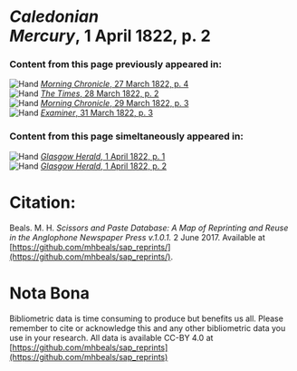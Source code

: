 # *Caledonian Mercury*, 1 April 1822, p. 2  
  
### Content from this page previously appeared in:  
![Hand](http://scissorsandpaste.net/wp-content/uploads/2017/06/smallhandpointer.png) [*Morning Chronicle*, 27 March 1822, p. 4](https://mhbeals.github.io/sap_html/Morning-Chronicle/Morning-Chronicle-27-March-1822-p-4)  
![Hand](http://scissorsandpaste.net/wp-content/uploads/2017/06/smallhandpointer.png) [*The Times*, 28 March 1822, p. 2](https://mhbeals.github.io/sap_html/The-Times/The-Times-28-March-1822-p-2)  
![Hand](http://scissorsandpaste.net/wp-content/uploads/2017/06/smallhandpointer.png) [*Morning Chronicle*, 29 March 1822, p. 3](https://mhbeals.github.io/sap_html/Morning-Chronicle/Morning-Chronicle-29-March-1822-p-3)  
![Hand](http://scissorsandpaste.net/wp-content/uploads/2017/06/smallhandpointer.png) [*Examiner*, 31 March 1822, p. 3](https://mhbeals.github.io/sap_html/Examiner/Examiner-31-March-1822-p-3)  
  
### Content from this page simeltaneously appeared in:  
![Hand](http://scissorsandpaste.net/wp-content/uploads/2017/06/smallhandpointer.png) [*Glasgow Herald*, 1 April 1822, p. 1](https://mhbeals.github.io/sap_html/Glasgow-Herald/Glasgow-Herald-1-April-1822-p-1)  
![Hand](http://scissorsandpaste.net/wp-content/uploads/2017/06/smallhandpointer.png) [*Glasgow Herald*, 1 April 1822, p. 2](https://mhbeals.github.io/sap_html/Glasgow-Herald/Glasgow-Herald-1-April-1822-p-2)  


# Citation: 

Beals. M. H. *Scissors and Paste Database: A Map of Reprinting and Reuse in the Anglophone Newspaper Press v.1.0.1.* 2 June 2017. Available at [https://github.com/mhbeals/sap_reprints/](https://github.com/mhbeals/sap_reprints/). 

# Nota Bona

Bibliometric data is time consuming to produce but benefits us all. Please remember to cite or acknowledge this and any other bibliometric data you use in your research. All data is available CC-BY 4.0 at [https://github.com/mhbeals/sap_reprints](https://github.com/mhbeals/sap_reprints)